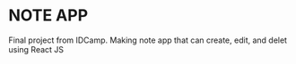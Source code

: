 # NOTE APP

Final project from IDCamp. Making note app that can create, edit, and delet using React JS